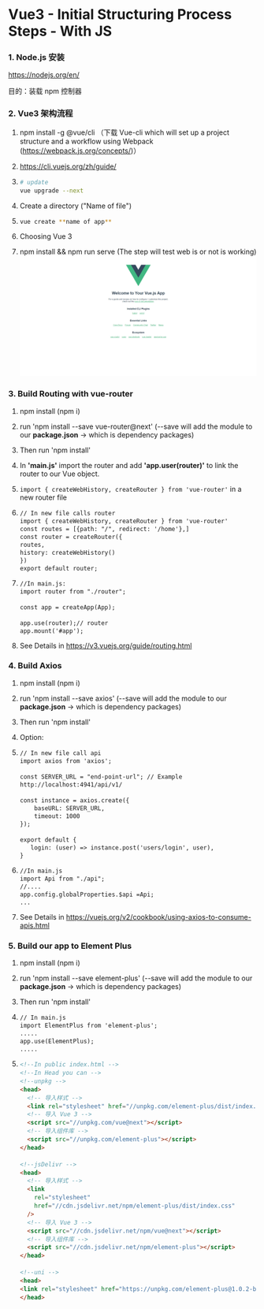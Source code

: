 # Vue3 - Initial Structuring Process Steps - With JS

### 1. Node.js 安装 

https://nodejs.org/en/ 

目的：装载 npm 控制器



### 2. Vue3 架构流程

1. npm install -g @vue/cli （下载 Vue-cli which will set up a project structure and a workflow using Webpack (https://webpack.js.org/concepts/)）

2. https://cli.vuejs.org/zh/guide/

3. ``` bash
   # update
   vue upgrade --next
   ```

4. Create a directory ("Name of file")

5. ```bash
   vue create **name of app**
   ```

6. Choosing Vue 3

5. npm install && npm run serve (The step will test web is or not is working)![1](./MD_image/1.png)



### 3. Build Routing with vue-router

1. npm install (npm i)

2. run 'npm install --save vue-router@next'  (--save will add the module to our **package.json** -> which is dependency packages)

3. Then run 'npm install'

4. In **'main.js'** import the router and add **'app.user(router)'** to link the router to our Vue object.

5. ```import { createWebHistory, createRouter } from 'vue-router'``` in a new router file

6. ``` vue
   // In new file calls router
   import { createWebHistory, createRouter } from 'vue-router'
   const routes = [{path: "/", redirect: '/home'},]
   const router = createRouter({
   routes,
   history: createWebHistory()
   })
   export default router;

7. ``` vue
   //In main.js:
   import router from "./router";
   
   const app = createApp(App);
   
   app.use(router);// router 
   app.mount('#app');
   ```

8. See Details in https://v3.vuejs.org/guide/routing.html





### 4. Build Axios

1. npm install (npm i)

2. run 'npm install --save axios'  (--save will add the module to our **package.json** -> which is dependency packages)

3. Then run 'npm install'

4. Option: 

5. ``` vue
   // In new file call api
   import axios from 'axios';
   
   const SERVER_URL = "end-point-url"; // Example http://localhost:4941/api/v1/
   
   const instance = axios.create({
       baseURL: SERVER_URL,
       timeout: 1000
   });
   
   export default {
      login: (user) => instance.post('users/login', user),
   }
   ```

6. ```vue
   //In main.js
   import Api from "./api";
   //....
   app.config.globalProperties.$api =Api;
   ...
   ```

7. See Details in https://vuejs.org/v2/cookbook/using-axios-to-consume-apis.html



### 5. Build our app to Element Plus

1. npm install (npm i)

2. run 'npm install --save element-plus'  (--save will add the module to our **package.json** -> which is dependency packages)

3. Then run 'npm install' 

4. ``` vue
   // In main.js
   import ElementPlus from 'element-plus';
   .....
   app.use(ElementPlus);
   .....
   
   ```

5. ```html
   <!--In public index.html -->
   <!--In Head you can -->
   <!--unpkg -->
   <head>
     <!-- 导入样式 -->
     <link rel="stylesheet" href="//unpkg.com/element-plus/dist/index.css" />
     <!-- 导入 Vue 3 -->
     <script src="//unpkg.com/vue@next"></script>
     <!-- 导入组件库 -->
     <script src="//unpkg.com/element-plus"></script>
   </head>
   
   <!--jsDelivr -->
   <head>
     <!-- 导入样式 -->
     <link
       rel="stylesheet"
       href="//cdn.jsdelivr.net/npm/element-plus/dist/index.css"
     />
     <!-- 导入 Vue 3 -->
     <script src="//cdn.jsdelivr.net/npm/vue@next"></script>
     <!-- 导入组件库 -->
     <script src="//cdn.jsdelivr.net/npm/element-plus"></script>
   </head>
   
   <!--uni -->
   <head>
   <link rel="stylesheet" href="https://unpkg.com/element-plus@1.0.2-beta.41/lib/theme-chalk/index.css" crossorigin="anonymous">
   </head>
   ```